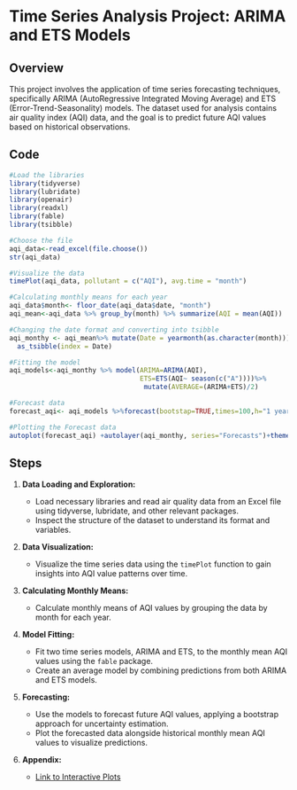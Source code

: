 # Time Series Analysis Project: ARIMA and ETS Models

## Overview

This project involves the application of time series forecasting techniques, specifically ARIMA (AutoRegressive Integrated Moving Average) and ETS (Error-Trend-Seasonality) models. The dataset used for analysis contains air quality index (AQI) data, and the goal is to predict future AQI values based on historical observations.

## Code

```R
#Load the libraries
library(tidyverse)
library(lubridate)
library(openair)
library(readxl)
library(fable)
library(tsibble)

#Choose the file
aqi_data<-read_excel(file.choose())
str(aqi_data)

#Visualize the data
timePlot(aqi_data, pollutant = c("AQI"), avg.time = "month")

#Calculating monthly means for each year
aqi_data$month<- floor_date(aqi_data$date, "month")
aqi_mean<-aqi_data %>% group_by(month) %>% summarize(AQI = mean(AQI))

#Changing the date format and converting into tsibble
aqi_monthy <- aqi_mean%>% mutate(Date = yearmonth(as.character(month))) %>%
  as_tsibble(index = Date)

#Fitting the model
aqi_models<-aqi_monthy %>% model(ARIMA=ARIMA(AQI),
                                 ETS=ETS(AQI~ season(c("A"))))%>% 
                                  mutate(AVERAGE=(ARIMA+ETS)/2)

#Forecast data
forecast_aqi<- aqi_models %>%forecast(bootstap=TRUE,times=100,h="1 year")

#Plotting the Forecast data
autoplot(forecast_aqi) +autolayer(aqi_monthy, series="Forecasts")+theme_minimal()

```

## Steps

1. **Data Loading and Exploration:**
   - Load necessary libraries and read air quality data from an Excel file using tidyverse, lubridate, and other relevant packages.
   - Inspect the structure of the dataset to understand its format and variables.

2. **Data Visualization:**
   - Visualize the time series data using the `timePlot` function to gain insights into AQI value patterns over time.

3. **Calculating Monthly Means:**
   - Calculate monthly means of AQI values by grouping the data by month for each year.

4. **Model Fitting:**
   - Fit two time series models, ARIMA and ETS, to the monthly mean AQI values using the `fable` package.
   - Create an average model by combining predictions from both ARIMA and ETS models.

5. **Forecasting:**
   - Use the models to forecast future AQI values, applying a bootstrap approach for uncertainty estimation.
   - Plot the forecasted data alongside historical monthly mean AQI values to visualize predictions.

6. **Appendix:**
    - [Link to Interactive Plots](insert_link_here)


